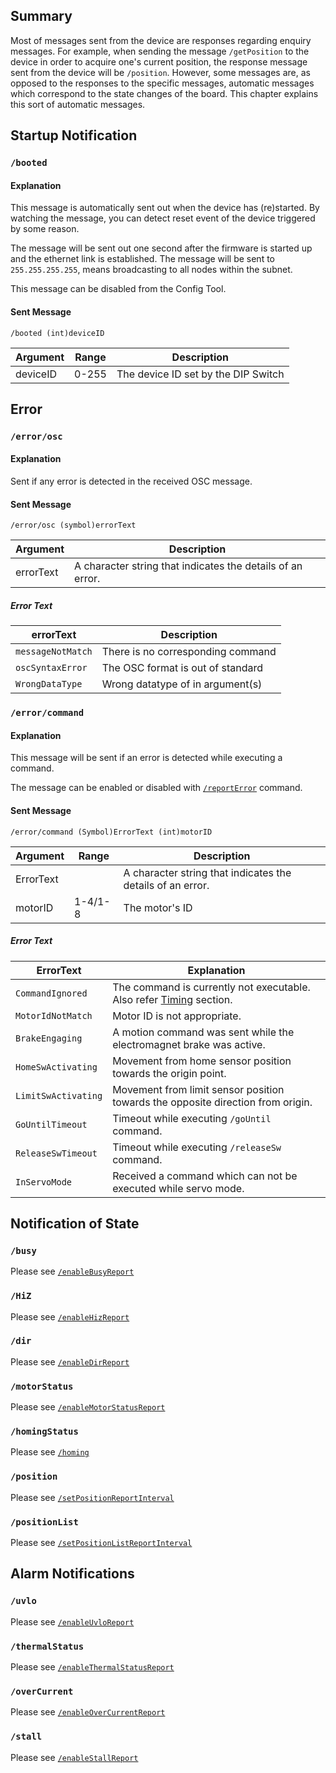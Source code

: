 ## Summary

Most of messages sent from the device are responses regarding enquiry messages. For example, when sending the message `/getPosition` to the device in order to acquire one's current position, the response message sent from the device will be `/position`. However, some messages are, as opposed to the responses to the specific messages, automatic messages which correspond to the state changes of the board. This chapter explains this sort of automatic messages.

## Startup Notification

### `/booted`

#### Explanation
 This message is automatically sent out when the device has (re)started. By watching the message, you can detect reset event of the device triggered by some reason.

The message will be sent out one second after the firmware is started up and the ethernet link is established. The message will be sent to `255.255.255.255`, means broadcasting to all nodes within the subnet.

This message can be disabled from the Config Tool.

#### Sent Message

```
/booted (int)deviceID
```

| Argument | Range | Description |
|----------|-------|-------------|
| deviceID | 0-255 | The device ID set by the DIP Switch |

## Error

### `/error/osc`

#### Explanation

Sent if any error is detected in the received OSC message.

#### Sent Message

```
/error/osc (symbol)errorText
```

| Argument | Description |
|----------|-------------|
| errorText | A character string that indicates the details of an error. |

##### Error Text

| errorText | Description |
|-----------|-------------|
| `messageNotMatch` | There is no corresponding command |
| `oscSyntaxError` | The OSC format is out of standard |
| `WrongDataType` | Wrong datatype of in argument(s) |

### `/error/command`

#### Explanation

This message will be sent if an error is detected while executing a command.

The message can be enabled or disabled with [`/reportError`](https://ponoor.com/en/docs/step-series/osc-command-reference/system-settings/#reporterror_boolenable) command.

#### Sent Message

```
/error/command (Symbol)ErrorText (int)motorID
```

| Argument | Range | Description |
|----------|-------|-------------|
| ErrorText | | A character string that indicates the details of an error. |
| motorID | 1-4/1-8 | The motor's ID |

##### Error Text
| ErrorText  | Explanation |
| --- | --- |
| `CommandIgnored` | The command is currently not executable. Also refer [Timing](https://ponoor.com/en/docs/step-series/osc-command-reference/#i-4) section. |
| `MotorIdNotMatch` | Motor ID is not appropriate. |
| `BrakeEngaging` | A motion command was sent while the electromagnet brake was active. |
| `HomeSwActivating` | Movement from home sensor position towards the origin point. |
| `LimitSwActivating` | Movement from limit sensor position towards the opposite direction from origin. |
| `GoUntilTimeout` | Timeout while executing `/goUntil` command. |
| `ReleaseSwTimeout` | Timeout while executing `/releaseSw` command. |
| `InServoMode` | Received a command which can not be executed while servo mode. |

## Notification of State

### `/busy`

Please see [`/enableBusyReport`](https://ponoor.com/en/docs/step-series/osc-command-reference/system-settings/#enablebusyreport_intmotorid_boolenable)

### `/HiZ`

 Please see [`/enableHizReport`](https://ponoor.com/en/docs/step-series/osc-command-reference/system-settings/#enablehizreport_intmotorid_boolenable)

### `/dir`
Please see [`/enableDirReport`](https://ponoor.com/en/docs/step-series/osc-command-reference/motordriver-settings/#enabledirreport_intmotorid_boolenable)

### `/motorStatus`

 Please see [`/enableMotorStatusReport`](https://ponoor.com/en/docs/step-series/osc-command-reference/system-settings/#enablemotorstatusreport_intmotorid_boolenable)

### `/homingStatus`
Please see [`/homing`](https://ponoor.com/en/docs/step-series/osc-command-reference/homing/#homing_intmotorid)

### `/position`
Please see [`/setPositionReportInterval`](https://ponoor.com/en/docs/step-series/osc-command-reference/motordriver-settings/#setpositionreportinterval_intmotorid_intinterval)

### `/positionList`
Please see [`/setPositionListReportInterval`](https://ponoor.com/en/docs/step-series/osc-command-reference/motordriver-settings/#setpositionlistreportinterval_intinterval)

## Alarm Notifications

### `/uvlo`

Please see [`/enableUvloReport`](https://ponoor.com/en/docs/step-series/osc-command-reference/alarm-settings/#enableuvloreport_intmotorid_boolenable)

### `/thermalStatus`

Please see [`/enableThermalStatusReport`](https://ponoor.com/en/docs/step-series/osc-command-reference/alarm-settings/#enablethermalstatusreport_intmotorid_boolenable)

### `/overCurrent`

Please see [`/enableOverCurrentReport`](https://ponoor.com/en/docs/step-series/osc-command-reference/alarm-settings/#enableovercurrentreport_intmotorid_boolenable)

### `/stall`

Please see [`/enableStallReport`](https://ponoor.com/en/docs/step-series/osc-command-reference/alarm-settings/#enablestallreport_intmotorid_boolenable)